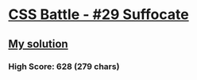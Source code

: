 # [CSS Battle - #29 Suffocate](https://cssbattle.dev/play/29)

## [My solution](https://arpadgbondor.github.io/CSSBattle-29/)

### High Score: 628 (279 chars)
